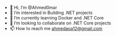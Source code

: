 - 👋 Hi, I’m @Ahmed0mar
- 👀 I’m interested in Building .NET projects
- 🌱 I’m currently learning Docker and .NET Core
- 💞️ I’m looking to collaborate on .NET Core projects
- 📫 How to reach me ahmedaoa12@gmail.com

<!---
Ahmed0mar/Ahmed0mar is a ✨ special ✨ repository because its `README.md` (this file) appears on your GitHub profile.
You can click the Preview link to take a look at your changes.
--->
